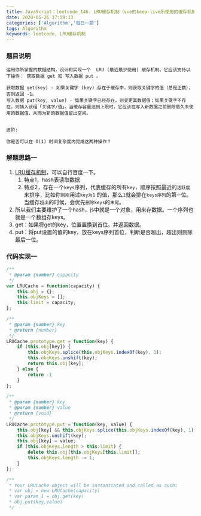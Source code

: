 ```yaml
---
title: JavaScript：leetcode_146. LRU缓存机制（vue的keep-live所使用的缓存机制）
date: 2020-05-26 17:59:13
categories: ['Algorithm','每日一题']
tags: Algorithm
keywords: leetcode, LRU缓存机制
---
```


### 题目说明
```
运用你所掌握的数据结构，设计和实现一个  LRU (最近最少使用) 缓存机制。它应该支持以下操作： 获取数据 get 和 写入数据 put 。

获取数据 get(key) - 如果关键字 (key) 存在于缓存中，则获取关键字的值（总是正数），否则返回 -1。
写入数据 put(key, value) - 如果关键字已经存在，则变更其数据值；如果关键字不存在，则插入该组「关键字/值」。当缓存容量达到上限时，它应该在写入新数据之前删除最久未使用的数据值，从而为新的数据值留出空间。

 
进阶:

你是否可以在 O(1) 时间复杂度内完成这两种操作？
```

### 解题思路一
1. [LRU缓存机制](https://baike.baidu.com/item/LRU)，可以自行百度一下。
	1. 特点1，hash表读取数据
	2. 特点2，存在一个`keys`序列，代表缓存的所有`key`，顺序按照最近的`活跃度`来排序，比如你`刚刚`用过`key为1` 的值，那么`1`就会排在`keys序列`的第`一`位。当缓存`超出`的时候，会优先`删除keys`的`末尾`。
2. 所以我们主要维护了一个hash，js中就是一个对象，用来存数据。一个序列也就是一个数组存keys。
3. get：如果将get的key，位置置换到首位。并返回数据。
4. put：将put设置的值的key，放在keys序列首位，判断是否超出，超出则删除最后一位。
### 代码实现一
```javascript
/**
 * @param {number} capacity
 */
var LRUCache = function(capacity) {
    this.obj = {};
    this.objKeys = [];
    this.limit = capacity;
};

/** 
 * @param {number} key
 * @return {number}
 */
LRUCache.prototype.get = function(key) {
    if (this.obj[key]) {
        this.objKeys.splice(this.objKeys.indexOf(key), 1);
        this.objKeys.unshift(key);
        return this.obj[key];
    } else {
        return -1
    }
};

/** 
 * @param {number} key 
 * @param {number} value
 * @return {void}
 */
LRUCache.prototype.put = function(key, value) {
    this.obj[key] && this.objKeys.splice(this.objKeys.indexOf(key), 1);
    this.objKeys.unshift(key);
    this.obj[key] = value;
    if (this.objKeys.length > this.limit) {
        delete this.obj[this.objKeys[this.limit]];
        this.objKeys.length -= 1;
    }
};

/**
 * Your LRUCache object will be instantiated and called as such:
 * var obj = new LRUCache(capacity)
 * var param_1 = obj.get(key)
 * obj.put(key,value)
 */
```
